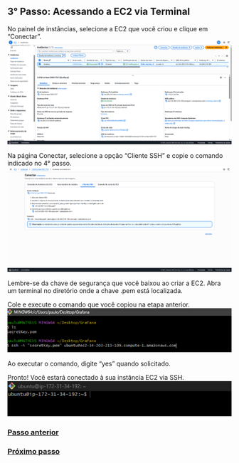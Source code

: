 ## 3° Passo: Acessando a EC2 via Terminal

No painel de instâncias, selecione a EC2 que você criou e clique em “Conectar”.
<br><img src="..\readme-assets\Acessando EC2 pt1.png">

Na página Conectar, selecione a opção “Cliente SSH” e copie o comando indicado no 4° passo.
<br><img src="..\readme-assets\Acessando EC2 pt2.png">

Lembre-se da chave de segurança que você baixou ao criar a EC2.
Abra um terminal no diretório onde a chave .pem está localizada.

Cole e execute o comando que você copiou na etapa anterior.
<br><img src="..\readme-assets\Acessando EC2 pt3.png">

Ao executar o comando, digite “yes” quando solicitado.

Pronto! Você estará conectado à sua instância EC2 via SSH.
<br><img src="..\readme-assets\Acessando EC2 pt4.png">

### <a href="\2° Passo - Configurando o Security Group.md" target="_blank">Passo anterior</a>
### <a href="\4° Passo - Criando o arquivo .sh.md" target="_blank">Próximo passo</a>